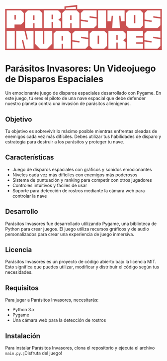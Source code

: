 ![Parásitos Invasores](assets/images/logo.png)

# Parásitos Invasores: Un Videojuego de Disparos Espaciales

Un emocionante juego de disparos espaciales desarrollado con Pygame. En este juego, tú eres el piloto de una nave espacial que debe defender nuestro planeta contra una invasión de parásitos alienígenas.

## Objetivo

Tu objetivo es sobrevivir lo máximo posible mientras enfrentas oleadas de enemigos cada vez más difíciles. Debes utilizar tus habilidades de disparo y estrategia para destruir a los parásitos y proteger tu nave.

## Características

- Juego de disparos espaciales con gráficos y sonidos emocionantes
- Niveles cada vez más difíciles con enemigos más poderosos
- Sistema de puntuación y ranking para competir con otros jugadores
- Controles intuitivos y fáciles de usar
- Soporte para detección de rostros mediante la cámara web para controlar la nave

## Desarrollo

Parásitos Invasores fue desarrollado utilizando Pygame, una biblioteca de Python para crear juegos. El juego utiliza recursos gráficos y de audio personalizados para crear una experiencia de juego inmersiva.

## Licencia

Parásitos Invasores es un proyecto de código abierto bajo la licencia MIT. Esto significa que puedes utilizar, modificar y distribuir el código según tus necesidades.

## Requisitos

Para jugar a Parásitos Invasores, necesitarás:

- Python 3.x
- Pygame
- Una cámara web para la detección de rostros

## Instalación

Para instalar Parásitos Invasores, clona el repositorio y ejecuta el archivo `main.py`. ¡Disfruta del juego!

